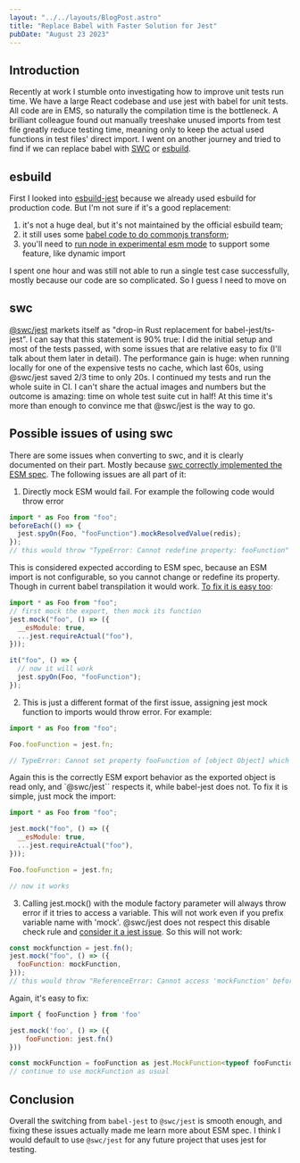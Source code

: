 ```yaml
---
layout: "../../layouts/BlogPost.astro"
title: "Replace Babel with Faster Solution for Jest"
pubDate: "August 23 2023"
---
```


## Introduction

Recently at work I stumble onto investigating how to improve unit tests run time. We have a large React codebase and use jest with babel for unit tests. All code are in EMS, so naturally the compilation time is the bottleneck. A brilliant colleague found out manually treeshake unused imports from test file greatly reduce testing time, meaning only to keep the actual used functions in test files' direct import. I went on another journey and tried to find if we can replace babel with [SWC](https://swc.rs/) or [esbuild](https://esbuild.github.io/).

## esbuild

First I looked into [esbuild-jest](https://github.com/aelbore/esbuild-jest) because we already used esbuild for production code. But I'm not sure if it's a good replacement:

1. it's not a huge deal, but it's not maintained by the official esbuild team;
2. it still uses some [babel code to do commonjs transform](https://github.com/aelbore/esbuild-jest/blob/master/src/transformer.ts#L6);
3. you'll need to [run node in experimental esm mode](https://github.com/aelbore/esbuild-jest/issues/48) to support some feature, like dynamic import

I spent one hour and was still not able to run a single test case successfully, mostly because our code are so complicated. So I guess I need to move on

## swc

[@swc/jest](https://swc.rs/docs/usage/jest) markets itself as "drop-in Rust replacement for babel-jest/ts-jest". I can say that this statement is 90% true: I did the initial setup and most of the tests passed, with some issues that are relative easy to fix (I'll talk about them later in detail). The performance gain is huge: when running locally for one of the expensive tests no cache, which last 60s, using @swc/jest saved 2/3 time to only 20s. I continued my tests and run the whole suite in CI. I can't share the actual images and numbers but the outcome is amazing: time on whole test suite cut in half! At this time it's more than enough to convince me that @swc/jest is the way to go.

## Possible issues of using swc

There are some issues when converting to swc, and it is clearly documented on their part. Mostly because [swc correctly implemented the ESM spec](https://github.com/swc-project/swc/issues/5205). The following issues are all part of it:

1. Directly mock ESM would fail. For example the following code would throw error

```javascript
import * as Foo from "foo";
beforeEach(() => {
  jest.spyOn(Foo, "fooFunction").mockResolvedValue(redis);
});
// this would throw "TypeError: Cannot redefine property: fooFunction"
```

This is considered expected according to ESM spec, because an ESM import is not configurable, so you cannot change or redefine its property. Though in current babel transpilation it would work. [To fix it is easy too](https://github.com/aelbore/esbuild-jest/issues/26#issuecomment-968853688):

```javascript
import * as Foo from "foo";
// first mock the export, then mock its function
jest.mock("foo", () => ({
  __esModule: true,
  ...jest.requireActual("foo"),
}));

it("foo", () => {
  // now it will work
  jest.spyOn(Foo, "fooFunction");
});
```

2. This is just a different format of the first issue, assigning jest mock function to imports would throw error. For example:

```javascript
import * as Foo from "foo";

Foo.fooFunction = jest.fn;

// TypeError: Cannot set property fooFunction of [object Object] which has only a getter
```

Again this is the correctly ESM export behavior as the exported object is read only, and `@swc/jest`` respects it, while babel-jest does not. To fix it is simple, just mock the import:

```javascript
import * as Foo from "foo";

jest.mock("foo", () => ({
  __esModule: true,
  ...jest.requireActual("foo"),
}));

Foo.fooFunction = jest.fn;

// now it works
```

3. Calling jest.mock() with the module factory parameter will always throw error if it tries to access a variable. This will not work even if you prefix variable name with 'mock'. @swc/jest does not respect this disable check rule and [consider it a jest issue](https://github.com/swc-project/swc/issues/7005). So this will not work:

```javascript
const mockfunction = jest.fn();
jest.mock("foo", () => ({
  fooFunction: mockFunction,
}));
// this would throw "ReferenceError: Cannot access 'mockFunction' before initialization"
```

Again, it's easy to fix:

```javascript
import { fooFunction } from 'foo'

jest.mock('foo', () => ({
    fooFunction: jest.fn()
}))

const mockFunction = fooFunction as jest.MockFunction<typeof fooFunction>
// continue to use mockFunction as usual
```

## Conclusion

Overall the switching from `babel-jest` to `@swc/jest` is smooth enough, and fixing these issues actually made me learn more about ESM spec. I think I would default to use `@swc/jest` for any future project that uses jest for testing.
